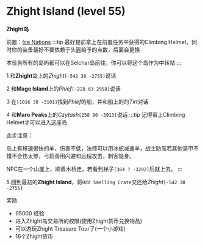 # Zhight Island (level 55)
**Zhight岛**

前置：[Ice Nations](/quests/lvl31-40/level%2040%20-%20Ice%20Nations.html)
:::tip
最好提前拿上在前置任务中获得的Climbing Helmet，同时你的装备最好不要依赖于头盔给予的点数，后面会更换

本任务所有的岛屿都可以在Selchar岛前往，你可以将这个岛作为中转站
:::

1 和**Zhight**岛上的*Zhight*`[-542 38 -2755]`说话

2 和**Mage Island**上的*Phief*`[-228 63 2958]`说话

3 在`[1016 38 -3101]`找到*Phief*的船，并和船上的的*Tirt*对话

4 和**Maro Peaks**上的*Czytash*`[258 80 -3913]`说话
:::tip
记得带上Climbing Helmet才可以进入这座岛

此步注意：

岛上有移速很快的羊，伤害不低，法师可以用冰蛇减速羊，战士防高若其他装甲不错不会伤太惨，弓箭善用闪避和远程攻击，刺客隐身。 

NPC在一个山崖上，顺着木桥走，若看到梯子`[364 ? -3292]`后就上去。
:::

5.回到最初的**Zhight Island**，将`Odd Smelling Crate`交还给*Zhight*`[-542 38 -2755]`

奖励
+ 95000 经验
+ 进入Zhight岛交易所的权限(使用Zhight货币兑换物品)
+ 可以游玩Zhight Treasure Tour了(一个小游戏)
+ 16个Zhight货币